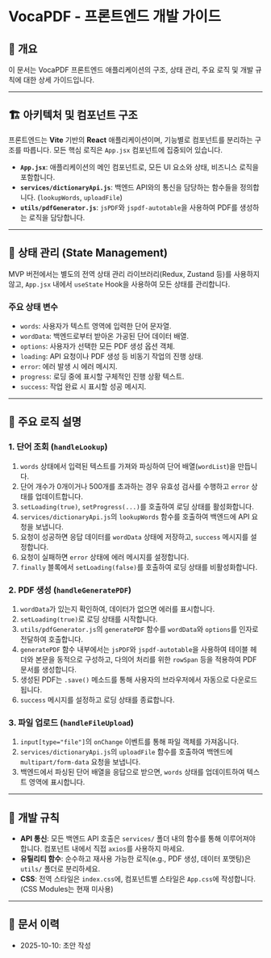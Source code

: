 # VocaPDF - 프론트엔드 개발 가이드

## 📌 개요

이 문서는 VocaPDF 프론트엔드 애플리케이션의 구조, 상태 관리, 주요 로직 및 개발 규칙에 대한 상세 가이드입니다.

---

## 🏗️ 아키텍처 및 컴포넌트 구조

프론트엔드는 **Vite** 기반의 **React** 애플리케이션이며, 기능별로 컴포넌트를 분리하는 구조를 따릅니다. 모든 핵심 로직은 `App.jsx` 컴포넌트에 집중되어 있습니다.

-   **`App.jsx`**: 애플리케이션의 메인 컴포넌트로, 모든 UI 요소와 상태, 비즈니스 로직을 포함합니다.
-   **`services/dictionaryApi.js`**: 백엔드 API와의 통신을 담당하는 함수들을 정의합니다. (`lookupWords`, `uploadFile`)
-   **`utils/pdfGenerator.js`**: `jsPDF`와 `jspdf-autotable`을 사용하여 PDF를 생성하는 로직을 담당합니다.

---

## 🔄 상태 관리 (State Management)

MVP 버전에서는 별도의 전역 상태 관리 라이브러리(Redux, Zustand 등)를 사용하지 않고, `App.jsx` 내에서 `useState` Hook을 사용하여 모든 상태를 관리합니다.

### 주요 상태 변수

-   `words`: 사용자가 텍스트 영역에 입력한 단어 문자열.
-   `wordData`: 백엔드로부터 받아온 가공된 단어 데이터 배열.
-   `options`: 사용자가 선택한 모든 PDF 생성 옵션 객체.
-   `loading`: API 요청이나 PDF 생성 등 비동기 작업의 진행 상태.
-   `error`: 에러 발생 시 에러 메시지.
-   `progress`: 로딩 중에 표시할 구체적인 진행 상황 텍스트.
-   `success`: 작업 완료 시 표시할 성공 메시지.

---

## 🔑 주요 로직 설명

### 1. 단어 조회 (`handleLookup`)

1.  `words` 상태에서 입력된 텍스트를 가져와 파싱하여 단어 배열(`wordList`)을 만듭니다.
2.  단어 개수가 0개이거나 500개를 초과하는 경우 유효성 검사를 수행하고 `error` 상태를 업데이트합니다.
3.  `setLoading(true)`, `setProgress(...)`를 호출하여 로딩 상태를 활성화합니다.
4.  `services/dictionaryApi.js`의 `lookupWords` 함수를 호출하여 백엔드에 API 요청을 보냅니다.
5.  요청이 성공하면 응답 데이터를 `wordData` 상태에 저장하고, `success` 메시지를 설정합니다.
6.  요청이 실패하면 `error` 상태에 에러 메시지를 설정합니다.
7.  `finally` 블록에서 `setLoading(false)`를 호출하여 로딩 상태를 비활성화합니다.

### 2. PDF 생성 (`handleGeneratePDF`)

1.  `wordData`가 있는지 확인하여, 데이터가 없으면 에러를 표시합니다.
2.  `setLoading(true)`로 로딩 상태를 시작합니다.
3.  `utils/pdfGenerator.js`의 `generatePDF` 함수를 `wordData`와 `options`를 인자로 전달하여 호출합니다.
4.  `generatePDF` 함수 내부에서는 `jsPDF`와 `jspdf-autotable`을 사용하여 테이블 헤더와 본문을 동적으로 구성하고, 다의어 처리를 위한 `rowSpan` 등을 적용하여 PDF 문서를 생성합니다.
5.  생성된 PDF는 `.save()` 메소드를 통해 사용자의 브라우저에서 자동으로 다운로드됩니다.
6.  `success` 메시지를 설정하고 로딩 상태를 종료합니다.

### 3. 파일 업로드 (`handleFileUpload`)

1.  `input[type="file"]`의 `onChange` 이벤트를 통해 파일 객체를 가져옵니다.
2.  `services/dictionaryApi.js`의 `uploadFile` 함수를 호출하여 백엔드에 `multipart/form-data` 요청을 보냅니다.
3.  백엔드에서 파싱된 단어 배열을 응답으로 받으면, `words` 상태를 업데이트하여 텍스트 영역에 표시합니다.

---

## 📝 개발 규칙

-   **API 통신**: 모든 백엔드 API 호출은 `services/` 폴더 내의 함수를 통해 이루어져야 합니다. 컴포넌트 내에서 직접 `axios`를 사용하지 마세요.
-   **유틸리티 함수**: 순수하고 재사용 가능한 로직(e.g., PDF 생성, 데이터 포맷팅)은 `utils/` 폴더로 분리하세요.
-   **CSS**: 전역 스타일은 `index.css`에, 컴포넌트별 스타일은 `App.css`에 작성합니다. (CSS Modules는 현재 미사용)

---

## 📝 문서 이력
- 2025-10-10: 초안 작성